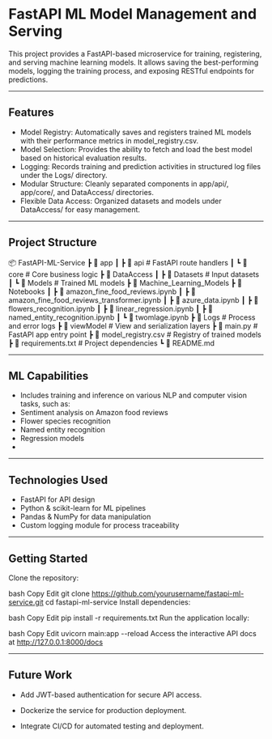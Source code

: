 # FastAPI ML Model Management and Serving
This project provides a FastAPI-based microservice for training, registering, and serving machine learning models. It allows saving the best-performing models, logging the training process, and exposing RESTful endpoints for predictions.

---

## Features
- Model Registry: Automatically saves and registers trained ML models with their performance metrics in model_registry.csv.
- Model Selection: Provides the ability to fetch and load the best model based on historical evaluation results.
- Logging: Records training and prediction activities in structured log files under the Logs/ directory.
- Modular Structure: Cleanly separated components in app/api/, app/core/, and DataAccess/ directories.
- Flexible Data Access: Organized datasets and models under DataAccess/ for easy management.

---

## Project Structure
📦 FastAPI-ML-Service
┣ 📂 app
┃  ┣ 📂 api               # FastAPI route handlers
┃  ┗ 📂 core              # Core business logic
┣ 📂 DataAccess
┃  ┣ 📂 Datasets          # Input datasets
┃  ┗ 📂 Models            # Trained ML models
┣ 📂 Machine_Learning_Models
┣ 📂 Notebooks
┃  ┣ 📄 amazon_fine_food_reviews.ipynb
┃  ┣ 📄 amazon_fine_food_reviews_transformer.ipynb
┃  ┣ 📄 azure_data.ipynb
┃  ┣ 📄 flowers_recognition.ipynb
┃  ┣ 📄 linear_regression.ipynb
┃  ┣ 📄 named_entity_recognition.ipynb
┃  ┗ 📄 twomlage.ipynb
┣ 📂 Logs                 # Process and error logs
┣ 📂 viewModel            # View and serialization layers
┣ 📄 main.py              # FastAPI app entry point
┣ 📄 model_registry.csv   # Registry of trained models
┣ 📄 requirements.txt     # Project dependencies
┗ 📄 README.md

---

## ML Capabilities
- Includes training and inference on various NLP and computer vision tasks, such as:
- Sentiment analysis on Amazon food reviews
- Flower species recognition
- Named entity recognition
- Regression models
- 
---

## Technologies Used
- FastAPI for API design
- Python & scikit-learn for ML pipelines
- Pandas & NumPy for data manipulation
- Custom logging module for process traceability

---

## Getting Started
Clone the repository:

bash
Copy
Edit
git clone https://github.com/yourusername/fastapi-ml-service.git
cd fastapi-ml-service
Install dependencies:

bash
Copy
Edit
pip install -r requirements.txt
Run the application locally:

bash
Copy
Edit
uvicorn main:app --reload
Access the interactive API docs at http://127.0.0.1:8000/docs

---

## Future Work
- Add JWT-based authentication for secure API access.

- Dockerize the service for production deployment.

- Integrate CI/CD for automated testing and deployment.

